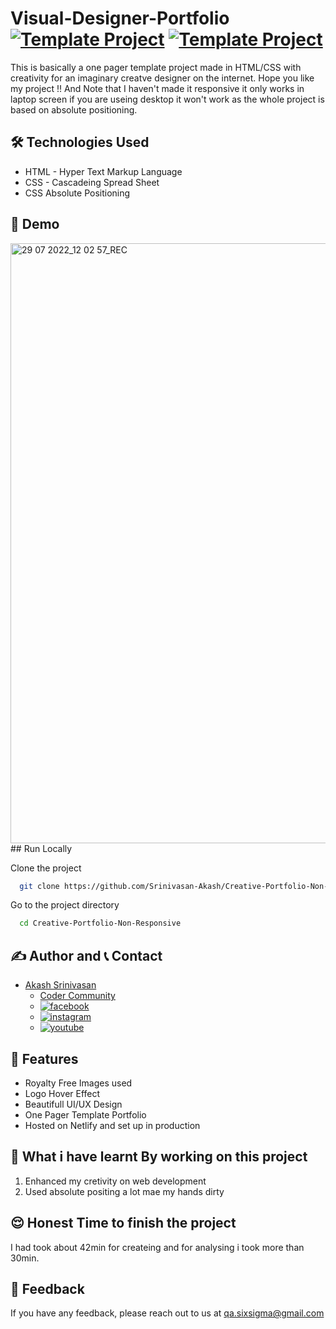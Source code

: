 # Visual-Designer-Portfolio [![Template Project](https://img.shields.io/badge/Template-Project-red)](http://www.gnu.org/licenses/agpl-3.0) [![Template Project](https://img.shields.io/badge/Technologies%20-HTML%2FCSS-brightgreen)](http://www.gnu.org/licenses/agpl-3.0)

This is basically a one pager template project made in HTML/CSS with creativity for an imaginary creatve designer on the internet.
Hope you like my project !! And Note that I haven't made it responsive it only works in laptop screen if you are useing desktop it won't work as the whole project is based on absolute positioning.

## 🛠 Technologies Used
  - HTML - Hyper Text Markup Language
  - CSS - Cascadeing Spread Sheet
  - CSS Absolute Positioning

## 🚩 Demo
<img width="960" alt="29 07 2022_12 02 57_REC" src="https://user-images.githubusercontent.com/108281031/181756391-46d84bf2-bebb-4974-a68d-75497fe7d262.png">
## Run Locally

Clone the project

```bash
  git clone https://github.com/Srinivasan-Akash/Creative-Portfolio-Non-Responsive.git
```

Go to the project directory

```bash
  cd Creative-Portfolio-Non-Responsive
```
## ✍️ Author and 📞 Contact
- [Akash Srinivasan](https://www.github.com/octokatherine)
    - [Coder Community](https://web.codercommunity.io/user/62d568cb998d86c8883a2766?tab=posts)
    - [![facebook](https://img.shields.io/badge/Facebook-0A66C2?style=for-the-badge&logo=facebook&logoColor=white)](https://www.facebook.com/profile.php?id=100083429257499)
    - [![instagram](https://img.shields.io/badge/Instagram-0A66C2?style=for-the-badge&logo=instagram&logoColor=white)](https://www.instagram.com/akash_prashanthi/)
    - [![youtube](https://img.shields.io/badge/YouTube-ff0000?style=for-the-badge&logo=youtube&logoColor=white)](https://www.youtube.com/channel/UCAv1QdzDgV6MjA60CRtfkIg)

## 📝 Features

- Royalty Free Images used
- Logo Hover Effect
- Beautifull UI/UX Design
- One Pager Template Portfolio
- Hosted on Netlify and set up in production

## 🤔 What i have learnt By working on this project
1. Enhanced my cretivity on web development
2. Used absolute positing a lot mae my hands dirty

## 😌 Honest Time to finish the project

I had took about 42min for createing and for analysing i took more than 30min.
## 👀 Feedback
If you have any feedback, please reach out to us at qa.sixsigma@gmail.com
